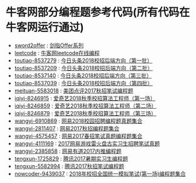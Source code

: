 牛客网部分编程题参考代码(所有代码在牛客网运行通过)
====================

+ [sword2offer](https://github.com/ReyzalX/nowcoder/tree/master/sword2offer) : [剑指Offer系列](https://www.nowcoder.com/ta/coding-interviews)
+ [leetcode](https://github.com/ReyzalX/nowcoder/tree/master/leetcode) : [牛客网leetcode在线编程](https://www.nowcoder.com/ta/leetcode)
+ [toutiao-8537279](https://github.com/ReyzalX/nowcoder/tree/master/toutiao-8537279) : [今日头条2018校招后端方向（第一批）](https://www.nowcoder.com/test/8537279/summary)
+ [toutiao-8537209](https://github.com/ReyzalX/nowcoder/tree/master/toutiao-8537209) : [今日头条2018校招后端方向（第二批）](https://www.nowcoder.com/test/8537209/summary)
+ [toutiao-8537140](https://github.com/ReyzalX/nowcoder/tree/master/toutiao-8537140) : [今日头条2018校招后端方向（第三批）](https://www.nowcoder.com/test/8537140/summary)
+ [toutiao-8537039](https://github.com/ReyzalX/nowcoder/tree/master/toutiao-8537039) : [今日头条2018校招后端方向（第四批）](https://www.nowcoder.com/test/8537039/summary)
+ [meituan-5583018](https://github.com/ReyzalX/nowcoder/tree/master/meituan-5583018) : [美团点评2017秋招笔试编程题](https://www.nowcoder.com/test/5583018/summary)
+ [iqiyi-8246915](https://github.com/ReyzalX/nowcoder/tree/master/iqiyi-8246915) : [爱奇艺2018秋季校招算法工程师（第一场）](https://www.nowcoder.com/test/8246915/summary)
+ [iqiyi-8246859](https://github.com/ReyzalX/nowcoder/tree/master/iqiyi-8246859) : [爱奇艺2018秋季校招算法工程师（第二场）](https://www.nowcoder.com/test/8246859/summary)
+ [iqiyi-8246879](https://github.com/ReyzalX/nowcoder/tree/master/iqiyi-8246879) : [爱奇艺2018秋季校招算法工程师（第三场）](https://www.nowcoder.com/test/8246879/summary)
+ [wangyi-6910869](https://github.com/ReyzalX/nowcoder/tree/master/wangyi-6910869) : [网易2018校园招聘编程题真题集合](https://www.nowcoder.com/test/6910869/summary)
+ [wangyi-2811407](https://github.com/ReyzalX/nowcoder/tree/master/wangyi-2811407) : [网易2017秋招编程题集合](https://www.nowcoder.com/test/2811407/summary)
+ [wangyi-4575457](https://github.com/ReyzalX/nowcoder/tree/master/wangyi-4575457) : [网易2017春招笔试真题编程题集合](https://www.nowcoder.com/test/4575457/summary)
+ [wangyi-4111169](https://github.com/ReyzalX/nowcoder/tree/master/wangyi-4111169) : [2017网易游戏雷火盘古实习生招聘笔试真题](https://www.nowcoder.com/test/4111169/summary)
+ [wangyi-2385858](https://github.com/ReyzalX/nowcoder/tree/master/wangyi-2385858) : [网易有道2017内推编程题](https://www.nowcoder.com/test/2385858/summary)
+ [tengxun-1725829](https://github.com/ReyzalX/nowcoder/tree/master/tengxun-1725829) : [腾讯2017暑期实习生编程题](https://www.nowcoder.com/test/1725829/summary)
+ [tengxun-5582994](https://github.com/ReyzalX/nowcoder/tree/master/tengxun-5582994) : [腾讯2017秋招笔试编程题](https://www.nowcoder.com/test/5582994/summary)
+ [nowcoder-9439037](https://github.com/ReyzalX/nowcoder/tree/master/nowcoder-9439037) : [2018年校招全国统一模拟笔试(第一场)编程题集合](https://www.nowcoder.com/test/9439037/summary)